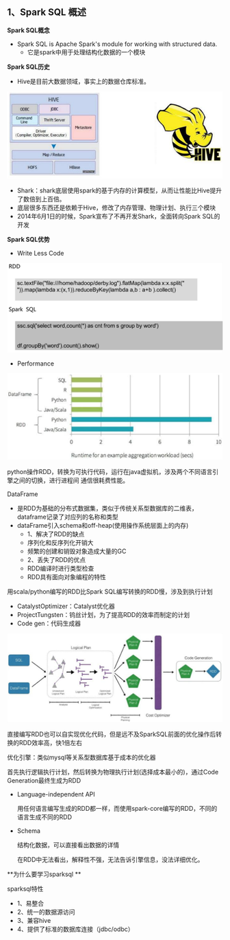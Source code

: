 ## 1、Spark SQL 概述

**Spark SQL概念**

* Spark SQL is Apache Spark's module for working with structured data.
  * 它是spark中用于处理结构化数据的一个模块

**Spark SQL历史**

- Hive是目前大数据领域，事实上的数据仓库标准。

![s9](pics/s9.png)

- Shark：shark底层使用spark的基于内存的计算模型，从而让性能比Hive提升了数倍到上百倍。
- 底层很多东西还是依赖于Hive，修改了内存管理、物理计划、执行三个模块
- 2014年6月1日的时候，Spark宣布了不再开发Shark，全面转向Spark SQL的开发

**Spark SQL优势**

- Write Less Code

![s10](pics/s10.png)

* Performance

![s11](pics/s11.png)

python操作RDD，转换为可执行代码，运行在java虚拟机，涉及两个不同语言引擎之间的切换，进行进程间		通信很耗费性能。

DataFrame

- 是RDD为基础的分布式数据集，类似于传统关系型数据库的二维表，dataframe记录了对应列的名称和类型
- dataFrame引入schema和off-heap(使用操作系统层面上的内存)
  - 1、解决了RDD的缺点
  - 序列化和反序列化开销大
  - 频繁的创建和销毁对象造成大量的GC
  - 2、丢失了RDD的优点
  - RDD编译时进行类型检查
  - RDD具有面向对象编程的特性



用scala/python编写的RDD比Spark SQL编写转换的RDD慢，涉及到执行计划

- CatalystOptimizer：Catalyst优化器
- ProjectTungsten：钨丝计划，为了提高RDD的效率而制定的计划
- Code gen：代码生成器

![s12](pics/s12.png)

直接编写RDD也可以自实现优化代码，但是远不及SparkSQL前面的优化操作后转换的RDD效率高，快1倍左右

优化引擎：类似mysql等关系型数据库基于成本的优化器

首先执行逻辑执行计划，然后转换为物理执行计划(选择成本最小的)，通过Code Generation最终生成为RDD

* Language-independent API

  用任何语言编写生成的RDD都一样，而使用spark-core编写的RDD，不同的语言生成不同的RDD

- Schema

  结构化数据，可以直接看出数据的详情

  在RDD中无法看出，解释性不强，无法告诉引擎信息，没法详细优化。

**为什么要学习sparksql **

sparksql特性

  *  1、易整合
  *  2、统一的数据源访问
  *  3、兼容hive
  *  4、提供了标准的数据库连接（jdbc/odbc）
